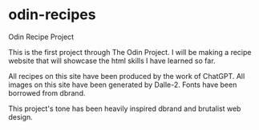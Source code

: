 # odin-recipes
Odin Recipe Project

This is the first project through The Odin Project.
I will be making a recipe website that will showcase the html skills I have learned so far.

All recipes on this site have been produced by the work of ChatGPT.
All images on this site have been generated by Dalle-2.
Fonts have been borrowed from dbrand.

This project's tone has been heavily inspired dbrand and brutalist web design.
